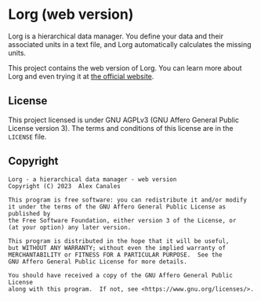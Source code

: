 # Lorg (web version)

Lorg is a hierarchical data manager. You define your data and their associated
units in a text file, and Lorg automatically calculates the missing units.

This project contains the web version of Lorg. You can learn more about Lorg
and even trying it at [the official website](https://www.lorg.software).

## License

This project licensed is under GNU AGPLv3 (GNU Affero General Public License
version 3). The terms and conditions of this license are in the `LICENSE` file.

## Copyright

```
Lorg - a hierarchical data manager - web version
Copyright (C) 2023  Alex Canales

This program is free software: you can redistribute it and/or modify
it under the terms of the GNU Affero General Public License as published by
the Free Software Foundation, either version 3 of the License, or
(at your option) any later version.

This program is distributed in the hope that it will be useful,
but WITHOUT ANY WARRANTY; without even the implied warranty of
MERCHANTABILITY or FITNESS FOR A PARTICULAR PURPOSE.  See the
GNU Affero General Public License for more details.

You should have received a copy of the GNU Affero General Public License
along with this program.  If not, see <https://www.gnu.org/licenses/>.
```
